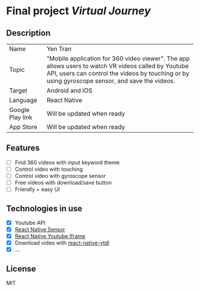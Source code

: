 # Final project _Virtual Journey_

## Description

|                  |                                                                                                                                                                                                       |
| ---------------- | ----------------------------------------------------------------------------------------------------------------------------------------------------------------------------------------------------- |
| Name             | Yen Tran                                                                                                                                                                                              |
| Topic            | "Mobile application for 360 video viewer". The app allows users to watch VR videos called by Youtube API, users can control the videos by touching or by using gyroscope sensor, and save the videos. |
| Target           | Android and IOS                                                                                                                                                                                       |
| Language         | React Native                                                                                                                                                                                          |
| Google Play link | Will be updated when ready                                                                                                                                                                            |
| App Store        | Will be updated when ready                                                                                                                                                                            |

## Features

-[ ] Find 360 videos with input keyword theme 
-[ ] Control video with touching 
-[ ] Control video with gyroscope sensor 
-[ ] Free videos with download/save button 
-[ ] Friendly + easy UI

## Technologies in use

-[x] Youtube API 
-[x] [React Native Sensor](https://react-native-sensors.github.io/) 
-[x] [React Native Youtube Iframe](https://github.com/LonelyCpp/react-native-youtube-iframe) 
-[x] Download video with [ react-native-ytdl](https://github.com/ytdl-js/react-native-ytdl) 
-[x] ...

## License

MIT
